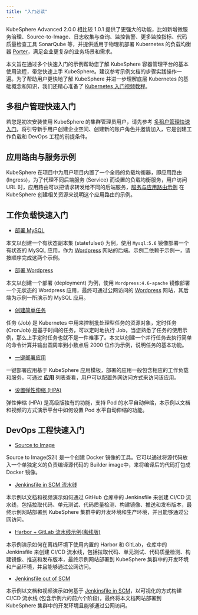 ```yaml
---
title: "入门必读" 
---
```


KubeSphere Advanced 2.0.0 相比较 1.0.1 提供了更强大的功能，比如新增微服务治理、Source-to-Image、日志收集与查询、监控告警、更多监控指标、代码质量检查工具 SonarQube 等，并提供适用于物理机部署 Kubernetes 的负载均衡器 [Porter](https://github.com/kubesphere/porter)，满足企业更复杂的业务场景和需求。

本文旨在通过多个快速入门的示例帮助您了解 KubeSphere 容器管理平台的基本使用流程，带您快速上手 KubeSphere。建议参考示例文档的步骤实践操作一遍。为了帮助用户更快地了解 KubeSphere 并进一步理解底层 Kubernetes 的基础概念和知识，我们还精心准备了 [Kubernetes 入门视频教程](https://yunify.anybox.qingcloud.com/s/YTU9bP3YtzKanMkawJqv8Zd9TTZAwiMa)。

## 多租户管理快速入门

若您是初次安装使用 KubeSphere 的集群管理员用户，请先参考 [多租户管理快速入门](../admin-quick-start)，将引导新手用户创建企业空间、创建新的账户角色并邀请加入，它是创建工作负载和 DevOps 工程的前提条件。

## 应用路由与服务示例

KubeSphere 在项目中为用户项目内置了一个全局的负载均衡器，即应用路由 (Ingress)，为了代理不同后端服务 (Service) 而设置的负载均衡服务，用户访问 URL 时，应用路由可以把请求转发给不同的后端服务，[服务与应用路由示例](../ingress-demo) 在 KubeSphere 创建相关资源来说明这个应用路由的示例。

## 工作负载快速入门

- [部署 MySQL](../mysql-deployment)

本文以创建一个有状态副本集 (statefulset) 为例，使用 `Mysql:5.6` 镜像部署一个有状态的 MySQL 应用，作为 [Wordpress](https://wordpress.org/) 网站的后端。示例二依赖于示例一，请按顺序完成这两个示例。

- [部署 Wordpress](../wordpress-deployment)

本文以创建一个部署 (deployment) 为例，使用 `Wordpress:4.6-apache` 镜像部署一个无状态的 Wordpress 应用，最终可通过公网访问的 [Wordpress](https://wordpress.org/) 网站，其后端为示例一所演示的 MySQL 应用。

- [创建简单任务](../job-quick-start)

任务 (Job) 是 Kubernetes 中用来控制批处理型任务的资源对象，定时任务 (CronJob) 是基于时间的任务，可以定时地执行 Job，当您熟悉了任务的使用示例，那么上手定时任务也就不是一件难事了。本文以创建一个并行任务去执行简单的命令计算并输出圆周率到小数点后 2000 位作为示例，说明任务的基本功能。

- [一键部署应用](../one-click-deploy)

一键部署应用基于 KubeSphere 应用模板，部署的应用一般包含相应的工作负载和服务，可通过 **应用** 列表查看，用户可以配置外网访问方式来访问该应用。

- [设置弹性伸缩 (HPA)](../hpa)

弹性伸缩 (HPA) 是高级版独有的功能，支持 Pod 的水平自动伸缩，本示例以文档和视频的方式演示平台中如何设置 Pod 水平自动伸缩的功能。

## DevOps 工程快速入门

- [Source to Image](../source-to-image)

Source to Image(S2I) 是一个创建 Docker 镜像的工具。它可以通过将源代码放入一个单独定义的负责编译源代码的 Builder image中，来将编译后的代码打包成 Docker 镜像。

- [Jenkinsfile in SCM 流水线](../devops-online)

本示例以文档和视频演示如何通过 GitHub 仓库中的 Jenkinsfile 来创建 CI/CD 流水线，包括拉取代码、单元测试、代码质量检测、构建镜像、推送和发布版本，最终示例网站部署到 KubeSphere 集群中的开发环境和生产环境，并且能够通过公网访问。

- [Harbor + GitLab 流水线示例(离线版)](../harbor-gitlab-devops-offline)

本示例演示如何在离线环境下使用内置的 Harbor 和 GitLab，仓库中的 Jenkinsfile 来创建 CI/CD 流水线，包括拉取代码、单元测试、代码质量检测、构建镜像、推送和发布版本，最终示例网站部署到 KubeSphere 集群中的开发环境和产品环境，并且能够通过公网访问。

- [Jenkinsfile out of SCM](../jenkinsfile-out-of-scm)

本示例以文档和视频演示如何基于 [Jenkinsfile in SCM](../jenkinsfile-in-scm)，以可视化的方式构建 CI/CD 流水线 (包含示例六的前六个阶段)，最终将本文档网站部署到 KubeSphere 集群中的开发环境且能够通过公网访问。




